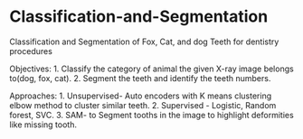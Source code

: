 # Classification-and-Segmentation
Classification and Segmentation of Fox, Cat, and dog Teeth for dentistry procedures

Objectives:  1. Classify the category of animal the given X-ray image belongs to(dog, fox, cat).
             2. Segment the teeth and identify the teeth numbers.

 Approaches:
              1. Unsupervised- Auto encoders with K means clustering elbow method to cluster similar teeth.
              2. Supervised - Logistic, Random forest, SVC.
              3. SAM- to Segment tooths in the image to highlight deformities like missing tooth.
